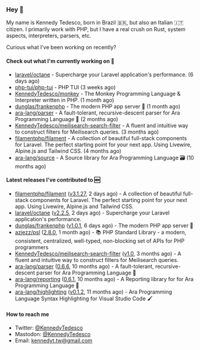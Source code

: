 ### Hey 👋

My name is Kennedy Tedesco, born in Brazil 🇧🇷, but also an Italian 🇮🇹 citizen. I primarily work with PHP, but I have a real crush on Rust, system aspects, interpreters, parsers, etc.

Curious what I've been working on recently?

#### Check out what I'm currently working on 🚀


- [laravel/octane](https://github.com/laravel/octane) - Supercharge your Laravel application&#39;s performance. (6 days ago)
- [php-tui/php-tui](https://github.com/php-tui/php-tui) - PHP TUI (3 weeks ago)
- [KennedyTedesco/monkey](https://github.com/KennedyTedesco/monkey) - The Monkey Programming Language &amp; Interpreter written in PHP. (1 month ago)
- [dunglas/frankenphp](https://github.com/dunglas/frankenphp) - The modern PHP app server 🧟 (1 month ago)
- [ara-lang/parser](https://github.com/ara-lang/parser) - A fault-tolerant, recursive-descent parser for Ara Programming Language 🌲 (2 months ago)
- [KennedyTedesco/meilisearch-search-filter](https://github.com/KennedyTedesco/meilisearch-search-filter) - A fluent and intuitive way to construct filters for Meilisearch queries. (3 months ago)
- [filamentphp/filament](https://github.com/filamentphp/filament) - A collection of beautiful full-stack components for Laravel. The perfect starting point for your next app. Using Livewire, Alpine.js and Tailwind CSS. (4 months ago)
- [ara-lang/source](https://github.com/ara-lang/source) - A Source library for Ara Programming Language 🗃 (10 months ago)

#### Latest releases I've contributed to 🆕


- [filamentphp/filament](https://github.com/filamentphp/filament) ([v3.1.27](https://github.com/filamentphp/filament/releases/tag/v3.1.27), 2 days ago) - A collection of beautiful full-stack components for Laravel. The perfect starting point for your next app. Using Livewire, Alpine.js and Tailwind CSS.
- [laravel/octane](https://github.com/laravel/octane) ([v2.2.5](https://github.com/laravel/octane/releases/tag/v2.2.5), 2 days ago) - Supercharge your Laravel application&#39;s performance.
- [dunglas/frankenphp](https://github.com/dunglas/frankenphp) ([v1.0.1](https://github.com/dunglas/frankenphp/releases/tag/v1.0.1), 6 days ago) - The modern PHP app server 🧟
- [azjezz/psl](https://github.com/azjezz/psl) ([2.8.0](https://github.com/azjezz/psl/releases/tag/2.8.0), 1 month ago) - 📚 PHP Standard Library - a modern, consistent, centralized, well-typed, non-blocking set of APIs for PHP programmers
- [KennedyTedesco/meilisearch-search-filter](https://github.com/KennedyTedesco/meilisearch-search-filter) ([v1.0](https://github.com/KennedyTedesco/meilisearch-search-filter/releases/tag/v1.0), 3 months ago) - A fluent and intuitive way to construct filters for Meilisearch queries.
- [ara-lang/parser](https://github.com/ara-lang/parser) ([0.6.6](https://github.com/ara-lang/parser/releases/tag/0.6.6), 10 months ago) - A fault-tolerant, recursive-descent parser for Ara Programming Language 🌲
- [ara-lang/reporting](https://github.com/ara-lang/reporting) ([0.6.1](https://github.com/ara-lang/reporting/releases/tag/0.6.1), 10 months ago) - A Reporting library for for Ara Programming Language 📃
- [ara-lang/highlighting](https://github.com/ara-lang/highlighting) ([v0.1.2](https://github.com/ara-lang/highlighting/releases/tag/v0.1.2), 11 months ago) - Ara Programming Language Syntax Highlighting for Visual Studio Code 🖌

#### How to reach me

- Twitter: [@KennedyTedesco](https://twitter.com/KennedyTedesco)
- Mastodon: [@KennedyTedesco](https://fosstodon.org/@KennedyTedesco)
- Email: [kennedyt.tw@gmail.com](mailto://kennedyt.tw@gmail.com)

